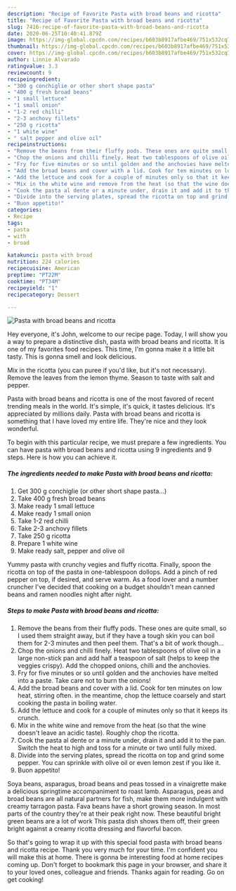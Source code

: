 ```yaml
---
description: "Recipe of Favorite Pasta with broad beans and ricotta"
title: "Recipe of Favorite Pasta with broad beans and ricotta"
slug: 7416-recipe-of-favorite-pasta-with-broad-beans-and-ricotta
date: 2020-06-25T10:40:41.879Z
image: https://img-global.cpcdn.com/recipes/b603b8917afbe469/751x532cq70/pasta-with-broad-beans-and-ricotta-recipe-main-photo.jpg
thumbnail: https://img-global.cpcdn.com/recipes/b603b8917afbe469/751x532cq70/pasta-with-broad-beans-and-ricotta-recipe-main-photo.jpg
cover: https://img-global.cpcdn.com/recipes/b603b8917afbe469/751x532cq70/pasta-with-broad-beans-and-ricotta-recipe-main-photo.jpg
author: Linnie Alvarado
ratingvalue: 3.3
reviewcount: 9
recipeingredient:
- "300 g conchiglie or other short shape pasta"
- "400 g fresh broad beans"
- "1 small lettuce"
- "1 small onion"
- "1-2 red chilli"
- "2-3 anchovy fillets"
- "250 g ricotta"
- "1 white wine"
- " salt pepper and olive oil"
recipeinstructions:
- "Remove the beans from their fluffy pods. These ones are quite small, so I used them straight away, but if they have a tough skin you can boil them for 2-3 minutes and then peel them. That&#39;s a bit of work though..."
- "Chop the onions and chilli finely. Heat two tablespoons of olive oil in a large non-stick pan and add half a teaspoon of salt (helps to keep the veggies crispy). Add the chopped onions, chilli and the anchovies."
- "Fry for five minutes or so until golden and the anchovies have melted into a paste. Take care not to burn the onions!"
- "Add the broad beans and cover with a lid. Cook for ten minutes on low heat, stirring often. in the meantime, chop the lettuce coarsely and start cooking the pasta in boiling water."
- "Add the lettuce and cook for a couple of minutes only so that it keeps its crunch."
- "Mix in the white wine and remove from the heat (so that the wine doesn&#39;t leave an acidic taste). Roughly chop the ricotta."
- "Cook the pasta al dente or a minute under, drain it and add it to the pan. Switch the heat to high and toss for a minute or two until fully mixed."
- "Divide into the serving plates, spread the ricotta on top and grind some pepper. You can sprinkle with olive oil or even lemon zest if you like it."
- "Buon appetito!"
categories:
- Recipe
tags:
- pasta
- with
- broad

katakunci: pasta with broad 
nutrition: 224 calories
recipecuisine: American
preptime: "PT22M"
cooktime: "PT34M"
recipeyield: "1"
recipecategory: Dessert

---
```



![Pasta with broad beans and ricotta](https://img-global.cpcdn.com/recipes/b603b8917afbe469/751x532cq70/pasta-with-broad-beans-and-ricotta-recipe-main-photo.jpg)

Hey everyone, it's John, welcome to our recipe page. Today, I will show you a way to prepare a distinctive dish, pasta with broad beans and ricotta. It is one of my favorites food recipes. This time, I'm gonna make it a little bit tasty. This is gonna smell and look delicious.

Mix in the ricotta (you can puree if you&#39;d like, but it&#39;s not necessary). Remove the leaves from the lemon thyme. Season to taste with salt and pepper.

Pasta with broad beans and ricotta is one of the most favored of recent trending meals in the world. It's simple, it's quick, it tastes delicious. It's appreciated by millions daily. Pasta with broad beans and ricotta is something that I have loved my entire life. They're nice and they look wonderful.


To begin with this particular recipe, we must prepare a few ingredients. You can have pasta with broad beans and ricotta using 9 ingredients and 9 steps. Here is how you can achieve it.

<!--inarticleads1-->

##### The ingredients needed to make Pasta with broad beans and ricotta:

1. Get 300 g conchiglie (or other short shape pasta...)
1. Take 400 g fresh broad beans
1. Make ready 1 small lettuce
1. Make ready 1 small onion
1. Take 1-2 red chilli
1. Take 2-3 anchovy fillets
1. Take 250 g ricotta
1. Prepare 1 white wine
1. Make ready  salt, pepper and olive oil


Yummy pasta with crunchy vegies and fluffy ricotta. Finally, spoon the ricotta on top of the pasta in one-tablespoon dollops. Add a pinch of red pepper on top, if desired, and serve warm. As a food lover and a number cruncher I&#39;ve decided that cooking on a budget shouldn&#39;t mean canned beans and ramen noodles night after night. 

<!--inarticleads2-->

##### Steps to make Pasta with broad beans and ricotta:

1. Remove the beans from their fluffy pods. These ones are quite small, so I used them straight away, but if they have a tough skin you can boil them for 2-3 minutes and then peel them. That&#39;s a bit of work though...
1. Chop the onions and chilli finely. Heat two tablespoons of olive oil in a large non-stick pan and add half a teaspoon of salt (helps to keep the veggies crispy). Add the chopped onions, chilli and the anchovies.
1. Fry for five minutes or so until golden and the anchovies have melted into a paste. Take care not to burn the onions!
1. Add the broad beans and cover with a lid. Cook for ten minutes on low heat, stirring often. in the meantime, chop the lettuce coarsely and start cooking the pasta in boiling water.
1. Add the lettuce and cook for a couple of minutes only so that it keeps its crunch.
1. Mix in the white wine and remove from the heat (so that the wine doesn&#39;t leave an acidic taste). Roughly chop the ricotta.
1. Cook the pasta al dente or a minute under, drain it and add it to the pan. Switch the heat to high and toss for a minute or two until fully mixed.
1. Divide into the serving plates, spread the ricotta on top and grind some pepper. You can sprinkle with olive oil or even lemon zest if you like it.
1. Buon appetito!


Soya beans, asparagus, broad beans and peas tossed in a vinaigrette make a delicious springtime accompaniment to roast lamb. Asparagus, peas and broad beans are all natural partners for fish, make them more indulgent with creamy tarragon pasta. Fava beans have a short growing season. In most parts of the country they&#39;re at their peak right now. These beautiful bright green beans are a lot of work This pasta dish shows them off, their green bright against a creamy ricotta dressing and flavorful bacon. 

So that's going to wrap it up with this special food pasta with broad beans and ricotta recipe. Thank you very much for your time. I'm confident you will make this at home. There is gonna be interesting food at home recipes coming up. Don't forget to bookmark this page in your browser, and share it to your loved ones, colleague and friends. Thanks again for reading. Go on get cooking!
